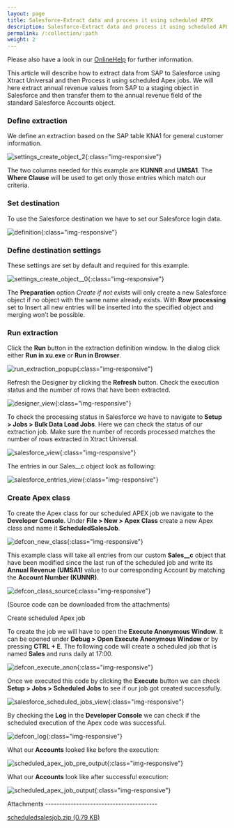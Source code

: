 ```yaml
---
layout: page
title: Salesforce-Extract data and process it using scheduled APEX
description: Salesforce-Extract data and process it using scheduled APEX
permalink: /:collection/:path
weight: 2
---
```


Please also have a look in our [OnlineHelp](https://help.theobald-software.com/en/) for further information.

This article will describe how to extract data from SAP to Salesforce using Xtract Universal and then Process it using scheduled Apex jobs. We will here extract annual revenue values from SAP to a staging object in Salesforce and then transfer them to the annual revenue field of the standard Salesforce Accounts object.

### Define extraction 

We define an extraction based on the SAP table KNA1 for general customer information.

![settings_create_object_2](/img/contents/settings_create_object_2.PNG){:class="img-responsive"}

The two columns needed for this example are **KUNNR** and **UMSA1**. The **Where Clause** will be used to get only those entries which match our criteria.

### Set destination 

To use the Salesforce destination we have to set our Salesforce login data.

![definition](/img/contents/definition.PNG){:class="img-responsive"}

### Define destination settings 

These settings are set by default and required for this example.

![settings_create_object__0](/img/contents/settings_create_object__0.PNG){:class="img-responsive"}

The **Preparation** option *Create if not exists* will only create a new Salesforce object if no object with the same name already exists. With **Row processing** set to Insert all new entries will be inserted into the specified object and merging won’t be possible.

### Run extraction 

Click the **Run** button in the extraction definition window. In the dialog click either **Run in xu.exe** or **Run in Browser**.

![run_extraction_popup](/img/contents/run_extraction_popup.PNG){:class="img-responsive"}

Refresh the Designer by clicking the **Refresh** button. Check the execution status and the number of rows that have been extracted.

![designer_view](/img/contents/designer_view.PNG){:class="img-responsive"}

To check the processing status in Salesforce we have to navigate to **Setup > Jobs > Bulk Data Load Jobs**. Here we can check the status of our extraction job. Make sure the number of records processed matches the number of rows extracted in Xtract Universal.


![salesforce_view](/img/contents/salesforce_view.PNG){:class="img-responsive"}

The entries in our Sales__c object look as following:

![salesforce_entries_view](/img/contents/salesforce_entries_view.PNG){:class="img-responsive"}

### Create Apex class
 
To create the Apex class for our scheduled APEX job we navigate to the **Developer Console**. Under **File > New > Apex Class** create a new Apex class and name it **ScheduledSalesJob**.


![defcon_new_class](/img/contents/defcon_new_class.PNG){:class="img-responsive"}

This example class will take all entries from our custom **Sales__c** object that have been modified since the last run of the scheduled job and write its **Annual Revenue (UMSA1)** value to our corresponding Account by matching the **Account Number (KUNNR)**.

![defcon_class_source](/img/contents/defcon_class_source.PNG){:class="img-responsive"}

(Source code can be downloaded from the attachments)

Create scheduled Apex job
 

To create the job we will have to open the **Execute Anonymous Window**. It can be opened under **Debug > Open Execute Anonymous Window** or by pressing **CTRL + E**. The following code will create a scheduled job that is named **Sales** and runs daily at 17:00.

![defcon_execute_anon](/img/contents/defcon_execute_anon.PNG){:class="img-responsive"}

Once we executed this code by clicking the **Execute** button we can check **Setup > Jobs > Scheduled Jobs** to see if our job got created successfully.

![salesforce_scheduled_jobs_view](/img/contents/salesforce_scheduled_jobs_view.PNG){:class="img-responsive"}

By checking the **Log** in the **Developer Console** we can check if the scheduled execution of the Apex code was successful.

![defcon_log](/img/contents/defcon_log.PNG){:class="img-responsive"}

What our **Accounts** looked like before the execution:

![scheduled_apex_job_pre_output](/img/contents/scheduled_apex_job_pre_output.PNG){:class="img-responsive"}

What our **Accounts** look like after successful execution:

![scheduled_apex_job_output](/img/contents/scheduled_apex_job_output.PNG){:class="img-responsive"}

Attachments	 	----------------------------------------

[scheduledsalesjob.zip (0.79 KB)](/files/scheduledsalesjob.zip)